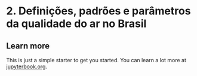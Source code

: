 # 2. Definições, padrões e parâmetros da qualidade do ar no Brasil




## Learn more

This is just a simple starter to get you started.
You can learn a lot more at [jupyterbook.org](https://jupyterbook.org).
